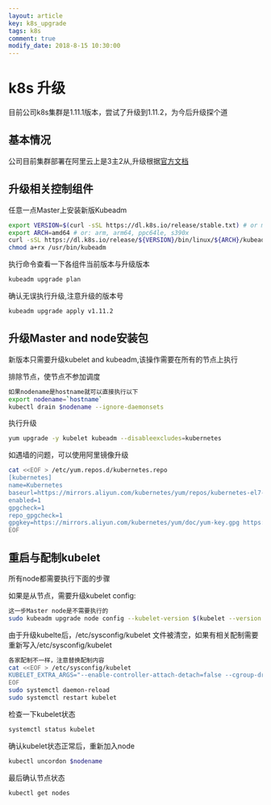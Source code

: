 ```yaml
---
layout: article
key: k8s_upgrade
tags: k8s
comment: true
modify_date: 2018-8-15 10:30:00
---
```

# k8s 升级
目前公司k8s集群是1.11.1版本，尝试了升级到1.11.2，为今后升级探个道
## 基本情况
公司目前集群部署在阿里云上是3主2从,升级根据[官方文档](https://kubernetes.io/docs/tasks/administer-cluster/kubeadm/kubeadm-upgrade-1-11/)
## 升级相关控制组件
任意一点Master上安装新版Kubeadm
``` bash
export VERSION=$(curl -sSL https://dl.k8s.io/release/stable.txt) # or manually specify a released Kubernetes version
export ARCH=amd64 # or: arm, arm64, ppc64le, s390x
curl -sSL https://dl.k8s.io/release/${VERSION}/bin/linux/${ARCH}/kubeadm > /usr/bin/kubeadm
chmod a+rx /usr/bin/kubeadm
```
执行命令查看一下各组件当前版本与升级版本
``` bash
kubeadm upgrade plan
```
确认无误执行升级,注意升级的版本号
``` bash
kubeadm upgrade apply v1.11.2
```
## 升级Master and node安装包
新版本只需要升级kubelet and kubeadm,该操作需要在所有的节点上执行

排除节点，使节点不参加调度
``` bash
如果nodename是hostname就可以直接执行以下
export nodename=`hostname`
kubectl drain $nodename --ignore-daemonsets
```
执行升级
``` bash
yum upgrade -y kubelet kubeadm --disableexcludes=kubernetes
```
如遇墙的问题，可以使用阿里镜像升级
``` bash
cat <<EOF > /etc/yum.repos.d/kubernetes.repo
[kubernetes]
name=Kubernetes
baseurl=https://mirrors.aliyun.com/kubernetes/yum/repos/kubernetes-el7-x86_64
enabled=1
gpgcheck=1
repo_gpgcheck=1
gpgkey=https://mirrors.aliyun.com/kubernetes/yum/doc/yum-key.gpg https://mirrors.aliyun.com/kubernetes/yum/doc/rpm-package-key.gpg
EOF
```
## 重启与配制kubelet
所有node都需要执行下面的步骤

如果是从节点，需要升级kubelet config:
``` bash
这一步Master node是不需要执行的
sudo kubeadm upgrade node config --kubelet-version $(kubelet --version | cut -d ' ' -f 2)
```
由于升级kubelte后，/etc/sysconfig/kubelet 文件被清空，如果有相关配制需要重新写入/etc/sysconfig/kubelet
``` bash
各家配制不一样，注意替换配制内容
cat <<EOF > /etc/sysconfig/kubelet
KUBELET_EXTRA_ARGS="--enable-controller-attach-detach=false --cgroup-driver=cgroupfs --pod-infra-container-image=registry.cn-hangzhou.aliyuncs.com/google_containers/pause-amd64:3.1"
EOF
sudo systemctl daemon-reload
sudo systemctl restart kubelet
```
检查一下kubelet状态
``` bash
systemctl status kubelet
```
确认kubelet状态正常后，重新加入node
``` bash
kubectl uncordon $nodename
```
最后确认节点状态
``` bash
kubectl get nodes
```